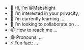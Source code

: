 - 👋 Hi, I’m @Mabshight 
- 👀 I’m interested in your privacity, 
- 🌱 I’m currently learning ...
- 💞️ I’m looking to collaborate on ...
- 📫 How to reach me ...
- 😄 Pronouns: ...
- ⚡ Fun fact: ...

<!---
Mabshight/Mabshight is a ✨ special ✨ repository because its `README.md` (this file) appears on your GitHub profile.
You can click the Preview link to take a look at your changes.
--->
